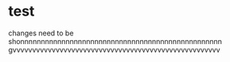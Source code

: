# test

changes need to be shonnnnnnnnnnnnnnnnnnnnnnnnnnnnnnnnnnnnnnnnnnnnnnnnn
gvvvvvvvvvvvvvvvvvvvvvvvvvvvvvvvvvvvvvvvvvvvvvvvvvvvvv
